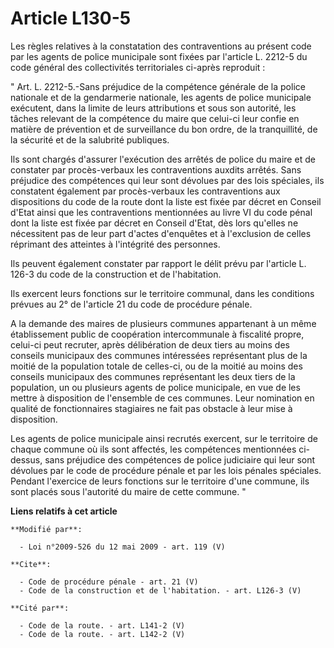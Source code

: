 # Article L130-5

Les règles relatives à la constatation des contraventions au présent code par les agents de police municipale sont fixées par
l'article L. 2212-5 du code général des collectivités territoriales ci-après reproduit : 

" Art. L. 2212-5.-Sans préjudice de la compétence générale de la police nationale et de la gendarmerie nationale, les agents
de police municipale exécutent, dans la limite de leurs attributions et sous son autorité, les tâches relevant de la
compétence du maire que celui-ci leur confie en matière de prévention et de surveillance du bon ordre, de la tranquillité, de
la sécurité et de la salubrité publiques. 

Ils sont chargés d'assurer l'exécution des arrêtés de police du maire et de constater par procès-verbaux les contraventions
auxdits arrêtés. Sans préjudice des compétences qui leur sont dévolues par des lois spéciales, ils constatent également par
procès-verbaux les contraventions aux dispositions du code de la route dont la liste est fixée par décret en Conseil d'Etat
ainsi que les contraventions mentionnées au livre VI du code pénal dont la liste est fixée par décret en Conseil d'Etat, dès
lors qu'elles ne nécessitent pas de leur part d'actes d'enquêtes et à l'exclusion de celles réprimant des atteintes à
l'intégrité des personnes. 

Ils peuvent également constater par rapport le délit prévu par l'article L. 126-3 du code de la construction et de
l'habitation. 

Ils exercent leurs fonctions sur le territoire communal, dans les conditions prévues au 2° de l'article 21 du code de
procédure pénale. 

A la demande des maires de plusieurs communes appartenant à un même établissement public de coopération intercommunale à
fiscalité propre, celui-ci peut recruter, après délibération de deux tiers au moins des conseils municipaux des communes
intéressées représentant plus de la moitié de la population totale de celles-ci, ou de la moitié au moins des conseils
municipaux des communes représentant les deux tiers de la population, un ou plusieurs agents de police municipale, en vue de
les mettre à disposition de l'ensemble de ces communes. Leur nomination en qualité de fonctionnaires stagiaires ne fait pas
obstacle à leur mise à disposition. 

Les agents de police municipale ainsi recrutés exercent, sur le territoire de chaque commune où ils sont affectés, les
compétences mentionnées ci-dessus, sans préjudice des compétences de police judiciaire qui leur sont dévolues par le code de
procédure pénale et par les lois pénales spéciales. Pendant l'exercice de leurs fonctions sur le territoire d'une commune,
ils sont placés sous l'autorité du maire de cette commune. "

**Liens relatifs à cet article**

	**Modifié par**:

	  - Loi n°2009-526 du 12 mai 2009 - art. 119 (V)

	**Cite**:

	  - Code de procédure pénale - art. 21 (V)
	  - Code de la construction et de l'habitation. - art. L126-3 (V)

	**Cité par**:

	  - Code de la route. - art. L141-2 (V)
	  - Code de la route. - art. L142-2 (V)
